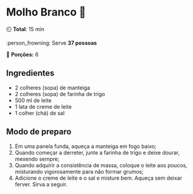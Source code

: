 # Molho Branco :milk_glass:

:timer_clock: **Total**: 15 min

:person_frowning: Serve **37 pessoas**

:fork_and_knife: **Porções:** 6

## Ingredientes

- 2 colheres (sopa) de  manteiga
- 2 colheres (sopa) de farinha de trigo
- 500 ml de leite
- 1 lata de creme de leite
- 1 colher (chá) de sal



## Modo de preparo

1. Em uma panela funda, aqueça a manteiga em fogo baixo;
2. Quando começar a derreter, junte a farinha de trigo e deixe dourar, mexendo sempre;
3. Quando adquirir a consistência de massa, coloque o leite aos poucos, misturando vigorosamente para não formar grumos;
4. Adicione o creme de leite e o sal e misture bem. Aqueça sem deixar ferver. Sirva a seguir.

